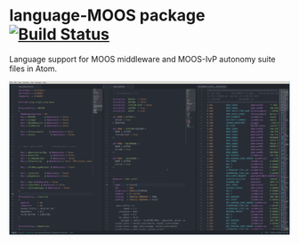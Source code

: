 # language-MOOS package [![Build Status](https://travis-ci.org/msis/language-moos.svg?branch=master)](https://travis-ci.org/msis/language-moos)

Language support for MOOS middleware and MOOS-IvP autonomy suite files in Atom.

![Screenshot of the highlighting](Screenshot.v0.1.0.png)
